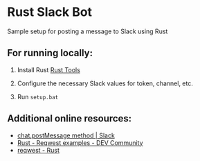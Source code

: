 # Rust Slack Bot

Sample setup for posting a message to Slack using Rust

## For running locally:

1. Install Rust [Rust Tools](https://www.rust-lang.org/tools/install)

2. Configure the necessary Slack values for token, channel, etc.

3. Run `setup.bat`

## Additional online resources:

- [chat.postMessage method | Slack](https://api.slack.com/methods/chat.postMessage)
- [Rust - Reqwest examples - DEV Community](https://dev.to/pintuch/rust-reqwest-examples-10ff)
- [reqwest - Rust](https://docs.rs/reqwest/latest/reqwest/)
